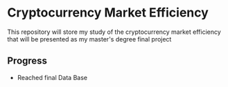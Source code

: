 # Cryptocurrency Market Efficiency
This repository will store my study of the cryptocurrency market efficiency that will be presented as my master's degree final project

## Progress
* Reached final Data Base
